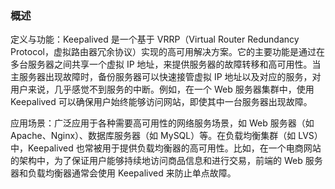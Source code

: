 ### 概述

定义与功能：Keepalived 是一个基于 VRRP（Virtual Router Redundancy Protocol，虚拟路由器冗余协议）实现的高可用解决方案。它的主要功能是通过在多台服务器之间共享一个虚拟 IP 地址，来提供服务器的故障转移和高可用性。当主服务器出现故障时，备份服务器可以快速接管虚拟 IP 地址以及对应的服务，对用户来说，几乎感觉不到服务的中断。例如，在一个 Web 服务器集群中，使用 Keepalived 可以确保用户始终能够访问网站，即使其中一台服务器出现故障。

应用场景：广泛应用于各种需要高可用性的网络服务场景，如 Web 服务器（如 Apache、Nginx）、数据库服务器（如 MySQL）等。在负载均衡集群（如 LVS）中，Keepalived 也常被用于提供负载均衡器的高可用性。比如，在一个电商网站的架构中，为了保证用户能够持续地访问商品信息和进行交易，前端的 Web 服务器和负载均衡器通常会使用 Keepalived 来防止单点故障。